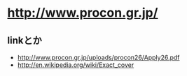 # <http://www.procon.gr.jp/>

## linkとか

-   <http://www.procon.gr.jp/uploads/procon26/Apply26.pdf>
-   <http://en.wikipedia.org/wiki/Exact_cover>
